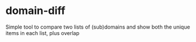 # domain-diff
Simple tool to compare two lists of (sub)domains and show both the unique items in each list, plus overlap
